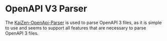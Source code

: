 # OpenAPI V3 Parser

The [KaiZen-OpenApi-Parser](https://github.com/RepreZen/KaiZen-OpenApi-Parser) is used to parse OpenAPI 3 files, as it is simple to use and seems to support all features that are necessary to parse OpenAPI 3 files.
